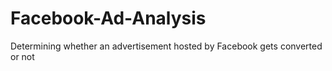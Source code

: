 # Facebook-Ad-Analysis
Determining whether an advertisement hosted by Facebook gets converted or not
